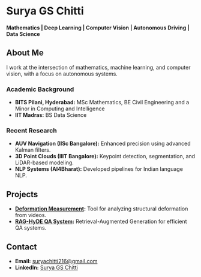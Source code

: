 # Surya GS Chitti  
**Mathematics | Deep Learning | Computer Vision | Autonomous Driving | Data Science**  

## About Me  
I work at the intersection of mathematics, machine learning, and computer vision, with a focus on autonomous systems. 

### Academic Background  
- **BITS Pilani, Hyderabad:** MSc Mathematics, BE Civil Engineering and a Minor in Computing and Intelligence
- **IIT Madras:** BS Data Science  

### Recent Research  
- **AUV Navigation (IISc Bangalore):** Enhanced precision using advanced Kalman filters.  
- **3D Point Clouds (IIIT Bangalore):** Keypoint detection, segmentation, and LiDAR-based modeling.  
- **NLP Systems (AI4Bharat):** Developed pipelines for Indian language NLP.  

## Projects  
- **[Deformation Measurement](https://github.com/codechitti216/Deformation_Measurement):** Tool for analyzing structural deformation from videos.  
- **[RAG-HyDE QA System](https://github.com/Hritik003/RAG-HYDE-Algorithm-based-Q-A-System/tree/surya):** Retrieval-Augmented Generation for efficient QA systems.  

## Contact  
- **Email:** [suryachitti216@gmail.com](mailto:suryachitti216@gmail.com)  
- **LinkedIn:** [Surya GS Chitti](https://www.linkedin.com/in/surya-g-s-chitti/)  
